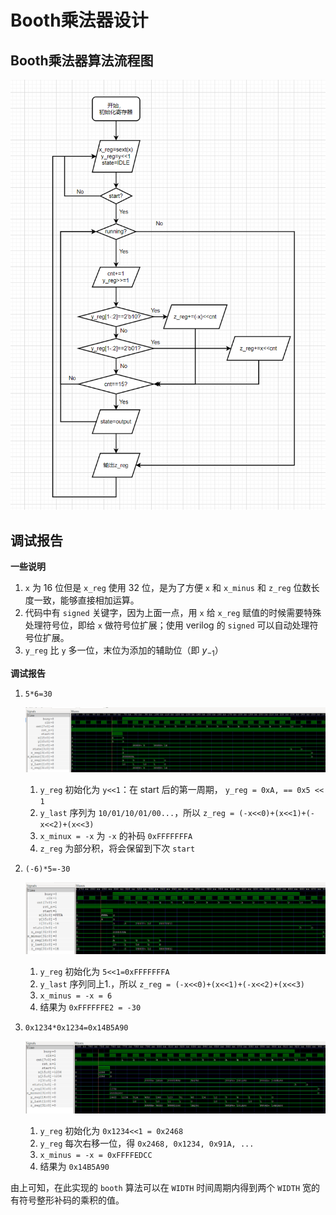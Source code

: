 # Booth乘法器设计

## Booth乘法器算法流程图

![image-20220501110709611](report.assets/image-20220501110709611.png)



## 调试报告

**一些说明**

1. `x` 为 16 位但是 `x_reg` 使用 32 位，是为了方便 `x` 和 `x_minus` 和 `z_reg` 位数长度一致，能够直接相加运算。
2. 代码中有 `signed` 关键字，因为上面一点，用 `x` 给 `x_reg` 赋值的时候需要特殊处理符号位，即给 `x` 做符号位扩展；使用 verilog 的 `signed` 可以自动处理符号位扩展。
3. `y_reg` 比 `y` 多一位，末位为添加的辅助位（即 $y_{-1}$）

**调试报告**

1. `5*6=30`

   ![image-20220501112438994](report.assets/image-20220501112438994.png)

   1. `y_reg` 初始化为 `y<<1`：在 start 后的第一周期， `y_reg = 0xA, == 0x5 << 1`
   2. `y_last` 序列为 `10/01/10/01/00...`，所以 `z_reg = (-x<<0)+(x<<1)+(-x<<2)+(x<<3)`
   3. `x_minux = -x` 为 `-x` 的补码 `0xFFFFFFFA`
   4. `z_reg` 为部分积，将会保留到下次 `start`

2. `(-6)*5=-30`

   ![image-20220501113115523](report.assets/image-20220501113115523.png)

   1. `y_reg` 初始化为 `5<<1=0xFFFFFFFA`
   2. `y_last` 序列同上1.，所以 `z_reg = (-x<<0)+(x<<1)+(-x<<2)+(x<<3)`
   3. `x_minus = -x = 6`
   4. 结果为 `0xFFFFFFE2 = -30`

3. `0x1234*0x1234=0x14B5A90`

   ![image-20220501113430371](report.assets/image-20220501113430371.png)

   1. `y_reg` 初始化为 `0x1234<<1 = 0x2468`
   2. `y_reg` 每次右移一位，得 `0x2468, 0x1234, 0x91A, ...`
   3. `x_minus = -x = 0xFFFFEDCC`
   4. 结果为 `0x14B5A90`

由上可知，在此实现的 `booth` 算法可以在 `WIDTH` 时间周期内得到两个 `WIDTH` 宽的有符号整形补码的乘积的值。